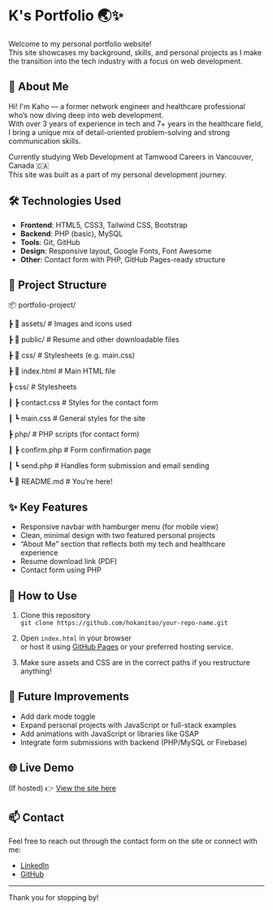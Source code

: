 # K's Portfolio 🌏✨

Welcome to my personal portfolio website!  
This site showcases my background, skills, and personal projects as I make the transition into the tech industry with a focus on web development.

## 🚀 About Me

Hi! I'm Kaho — a former network engineer and healthcare professional who’s now diving deep into web development.  
With over 3 years of experience in tech and 7+ years in the healthcare field, I bring a unique mix of detail-oriented problem-solving and strong communication skills.

Currently studying Web Development at Tamwood Careers in Vancouver, Canada 🇨🇦  
This site was built as a part of my personal development journey.

## 🛠️ Technologies Used

- **Frontend**: HTML5, CSS3, Tailwind CSS, Bootstrap
- **Backend**: PHP (basic), MySQL
- **Tools**: Git, GitHub
- **Design**: Responsive layout, Google Fonts, Font Awesome
- **Other**: Contact form with PHP, GitHub Pages-ready structure

## 📁 Project Structure
📦 portfolio-project/

┣ 📂 assets/           # Images and icons used

┣ 📂 public/           # Resume and other downloadable files

┣ 📂 css/              # Stylesheets (e.g. main.css)

┣ 📄 index.html        # Main HTML file

┣ css/               # Stylesheets

┃   ┣ contact.css    # Styles for the contact form

┃   ┗ main.css       # General styles for the site

┣ php/               # PHP scripts (for contact form)

┃   ┣ confirm.php    # Form confirmation page

┃   ┗ send.php       # Handles form submission and email sending

┗ 📄 README.md         # You’re here!
## ✨ Key Features

- Responsive navbar with hamburger menu (for mobile view)
- Clean, minimal design with two featured personal projects
- “About Me” section that reflects both my tech and healthcare experience
- Resume download link (PDF)
- Contact form using PHP

## 🔧 How to Use

1. Clone this repository  
   `git clone https://github.com/hokanitao/your-repo-name.git`

2. Open `index.html` in your browser  
   or host it using [GitHub Pages](https://pages.github.com/) or your preferred hosting service.

3. Make sure assets and CSS are in the correct paths if you restructure anything!

## 📝 Future Improvements

- Add dark mode toggle
- Expand personal projects with JavaScript or full-stack examples
- Add animations with JavaScript or libraries like GSAP
- Integrate form submissions with backend (PHP/MySQL or Firebase)

## 🌐 Live Demo

(If hosted) 👉 [View the site here](https://your-github-username.github.io/your-repo-name/)

## 📫 Contact

Feel free to reach out through the contact form on the site or connect with me:

- [LinkedIn](https://www.linkedin.com/in/kaho-otani/)
- [GitHub](https://github.com/hokanitao)

---

Thank you for stopping by!
